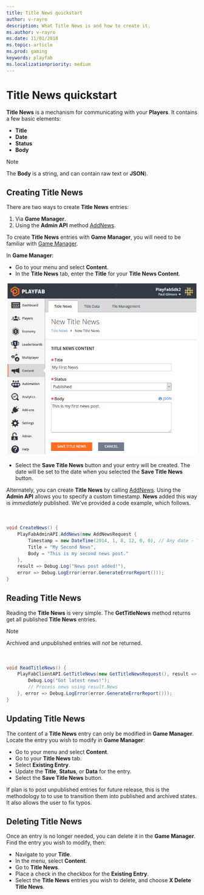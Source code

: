 ```yaml
---
title: Title News quickstart
author: v-rayro
description: What Title News is and how to create it.
ms.author: v-rayro
ms.date: 11/01/2018
ms.topic: article
ms.prod: gaming
keywords: playfab
ms.localizationpriority: medium
---
```


# Title News quickstart

**Title News** is a mechanism for communicating with your **Players**. It contains a few basic elements:

- **Title**
- **Date**
- **Status**
- **Body**

> [!NOTE]
> The **Body** is a string, and can contain raw text or **JSON**).

## Creating Title News

There are two ways to create **Title News** entries:

1. Via **Game Manager**.
2. Using the **Admin API** method [AddNews](xref:titleid.playfabapi.com.admin.title-widedatamanagement.addnews).

To create **Title News** entries with **Game Manager**, you will need to be familiar with [Game Manager](../../config/gamemanager/quickstart.md).

In **Game Manager**:

- Go to your menu and select **Content**.
- In the **Title News** tab, enter the **Title** for your **Title News Content**.

![Title News](../media/tutorials/game-manager-content-title-news.png)

- Select the **Save Title News** button and your entry will be created. The date will be set to the date when you selected the **Save Title News** button.

Alternately, you can create **Title News** by calling [AddNews](xref:titleid.playfabapi.com.admin.title-widedatamanagement.addnews). Using the **Admin API** allows you to specify a custom timestamp. **News** added this way is *immediately* published. We've provided a code example, which follows.
```csharp


void CreateNews() {
    PlayFabAdminAPI.AddNews(new AddNewsRequest {
        Timestamp = new DateTime(2014, 1, 8, 12, 0, 0), // Any date - This one is the founding of PlayFab
        Title = "My Second News",
        Body = "This is my second news post."
    },
    result => Debug.Log("News post added!"),
    error => Debug.LogError(error.GenerateErrorReport()));
}

```

## Reading Title News

Reading the **Title News** is very simple. The **GetTitleNews** method returns get all published **Title News** entries.

> [!NOTE]
> Archived and unpublished entries will *not* be returned.

```csharp


void ReadTitleNews() {
    PlayFabClientAPI.GetTitleNews(new GetTitleNewsRequest(), result => {
        Debug.Log("Got latest news!");
        // Process news using result.News
    }, error => Debug.LogError(error.GenerateErrorReport()));
}

```

## Updating Title News

The content of a **Title News** entry can only be modified in **Game Manager**.  Locate the entry you wish to modify in **Game Manager**:

- Go to your menu and select **Content**.
- Go to your **Title News** tab.
- Select **Existing Entry**.
- Update the **Title**, **Status**, or **Data** for the entry.
- Select the **Save Title News** button.

If plan is to post unpublished entries for future release, this is the methodology to to use to transition them into published and archived states. It also allows the user to fix typos.

## Deleting Title News

Once an entry is no longer needed, you can delete it in the **Game Manager**. Find the entry you wish to modify, then:

- Navigate to your **Title**.
- In the menu, select **Content**.
- Go to **Title News**.
- Place a check in the checkbox for the **Existing Entry**.
- Select the **Title News** entries you wish to delete, and choose **X Delete Title News**.
